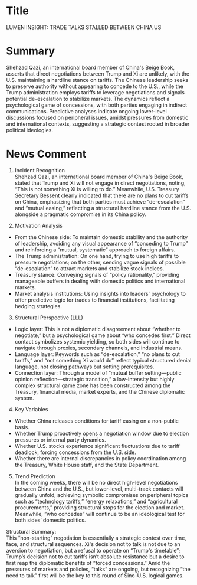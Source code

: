 # Title
LUMEN INSIGHT: TRADE TALKS STALLED BETWEEN CHINA US

# Summary
Shehzad Qazi, an international board member of China's Beige Book, asserts that direct negotiations between Trump and Xi are unlikely, with the U.S. maintaining a hardline stance on tariffs. The Chinese leadership seeks to preserve authority without appearing to concede to the U.S., while the Trump administration employs tariffs to leverage negotiations and signals potential de-escalation to stabilize markets. The dynamics reflect a psychological game of concessions, with both parties engaging in indirect communications. Predictive analyses indicate ongoing lower-level discussions focused on peripheral issues, amidst pressures from domestic and international contexts, suggesting a strategic contest rooted in broader political ideologies.

# News Comment
1. Incident Recognition  
Shehzad Qazi, an international board member of China's Beige Book, stated that Trump and Xi will not engage in direct negotiations, noting, “This is not something Xi is willing to do.” Meanwhile, U.S. Treasury Secretary Bessent clearly indicated that there are no plans to cut tariffs on China, emphasizing that both parties must achieve “de-escalation” and “mutual easing,” reflecting a structural hardline stance from the U.S. alongside a pragmatic compromise in its China policy.

2. Motivation Analysis  
- From the Chinese side: To maintain domestic stability and the authority of leadership, avoiding any visual appearance of “conceding to Trump” and reinforcing a “mutual, systematic” approach to foreign affairs.  
- The Trump administration: On one hand, trying to use high tariffs to pressure negotiations; on the other, sending vague signals of possible “de-escalation” to attract markets and stabilize stock indices.  
- Treasury stance: Conveying signals of “policy rationality,” providing manageable buffers in dealing with domestic politics and international markets.  
- Market analysis institutions: Using insights into leaders' psychology to offer predictive logic for trades to financial institutions, facilitating hedging strategies.

3. Structural Perspective (LLL)  
- Logic layer: This is not a diplomatic disagreement about “whether to negotiate,” but a psychological game about “who concedes first.” Direct contact symbolizes systemic yielding, so both sides will continue to navigate through proxies, secondary channels, and industrial means.  
- Language layer: Keywords such as “de-escalation,” “no plans to cut tariffs,” and “not something Xi would do” reflect typical structured denial language, not closing pathways but setting prerequisites.  
- Connection layer: Through a model of “mutual buffer setting—public opinion reflection—strategic transition,” a low-intensity but highly complex structural game zone has been constructed among the Treasury, financial media, market experts, and the Chinese diplomatic system.

4. Key Variables  
- Whether China releases conditions for tariff easing on a non-public basis.  
- Whether Trump proactively opens a negotiation window due to election pressures or internal party dynamics.  
- Whether U.S. stocks experience significant fluctuations due to tariff deadlock, forcing concessions from the U.S. side.  
- Whether there are internal discrepancies in policy coordination among the Treasury, White House staff, and the State Department.

5. Trend Prediction  
In the coming weeks, there will be no direct high-level negotiations between China and the U.S., but lower-level, multi-track contacts will gradually unfold, achieving symbolic compromises on peripheral topics such as “technology tariffs,” “energy relaxations,” and “agricultural procurements,” providing structural stops for the election and market. Meanwhile, “who concedes” will continue to be an ideological test for both sides’ domestic politics.

Structural Summary:  
This “non-starting” negotiation is essentially a strategic contest over time, face, and structural sequences. Xi's decision not to talk is not due to an aversion to negotiation, but a refusal to operate on “Trump's timetable”; Trump’s decision not to cut tariffs isn’t absolute resistance but a desire to first reap the diplomatic benefits of “forced concessions.” Amid the pressures of markets and policies, “talks” are ongoing, but recognizing “the need to talk” first will be the key to this round of Sino-U.S. logical games.
